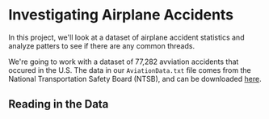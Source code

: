 # Investigating Airplane Accidents

In this project, we'll look at a dataset of airplane accident statistics and analyze patters to see if there are any common threads.

We're going to work with a dataset of 77,282 avviation accidents that occured in the U.S. The data in our `AviationData.txt` file comes from the National Transportation Safety Board (NTSB), and can be downloaded [here](https://www.ntsb.gov/Pages/default.aspx).

## Reading in the Data
